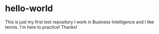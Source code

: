 # hello-world
This is just my first test repository
I work in Business Intelligence and I like tennis.
I'm here to practice! Thanks!
